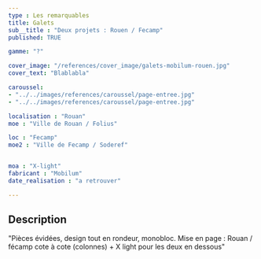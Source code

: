 ```yaml
---
type : Les remarquables
title: Galets
sub__title : "Deux projets : Rouen / Fecamp"
published: TRUE

gamme: "?" 

cover_image: "/references/cover_image/galets-mobilum-rouen.jpg"
cover_text: "Blablabla"

caroussel: 
- "../../images/references/caroussel/page-entree.jpg"
- "../../images/references/caroussel/page-entree.jpg"

localisation : "Rouan"
moe : "Ville de Rouan / Folius"

loc : "Fecamp"
moe2 : "Ville de Fecamp / Soderef"


moa : "X-light"
fabricant : "Mobilum"
date_realisation : "a retrouver"

---
```


## Description
 "Pièces évidées, design tout en rondeur, monobloc. Mise en page : Rouan / fécamp cote à cote (colonnes) + X light pour les deux en dessous"